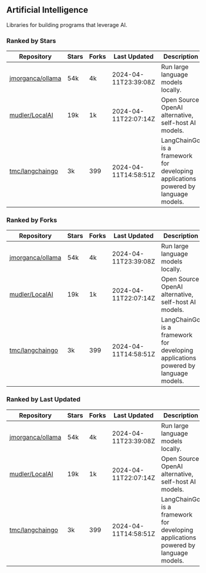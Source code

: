 ## Artificial Intelligence

Libraries for building programs that leverage AI.

### Ranked by Stars

| Repository | Stars | Forks | Last Updated | Description | 
|------------|-------|-------|--------------|-------------|
| [jmorganca/ollama](https://github.com/jmorganca/ollama) | 54k | 4k | 2024-04-11T23:39:08Z |  Run large language models locally. |
| [mudler/LocalAI](https://github.com/mudler/LocalAI) | 19k | 1k | 2024-04-11T22:07:14Z |  Open Source OpenAI alternative, self-host AI models. |
| [tmc/langchaingo](https://github.com/tmc/langchaingo) | 3k | 399 | 2024-04-11T14:58:51Z |  LangChainGo is a framework for developing applications powered by language models. |

### Ranked by Forks

| Repository | Stars | Forks | Last Updated | Description | 
|------------|-------|-------|--------------|-------------|
| [jmorganca/ollama](https://github.com/jmorganca/ollama) | 54k | 4k | 2024-04-11T23:39:08Z |  Run large language models locally. |
| [mudler/LocalAI](https://github.com/mudler/LocalAI) | 19k | 1k | 2024-04-11T22:07:14Z |  Open Source OpenAI alternative, self-host AI models. |
| [tmc/langchaingo](https://github.com/tmc/langchaingo) | 3k | 399 | 2024-04-11T14:58:51Z |  LangChainGo is a framework for developing applications powered by language models. |

### Ranked by Last Updated

| Repository | Stars | Forks | Last Updated | Description | 
|------------|-------|-------|--------------|-------------|
| [jmorganca/ollama](https://github.com/jmorganca/ollama) | 54k | 4k | 2024-04-11T23:39:08Z |  Run large language models locally. |
| [mudler/LocalAI](https://github.com/mudler/LocalAI) | 19k | 1k | 2024-04-11T22:07:14Z |  Open Source OpenAI alternative, self-host AI models. |
| [tmc/langchaingo](https://github.com/tmc/langchaingo) | 3k | 399 | 2024-04-11T14:58:51Z |  LangChainGo is a framework for developing applications powered by language models. |

